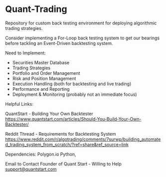 # Quant-Trading

Repository for custom back testing environment for deploying algorithmic trading strategies. 

Consider implementing a For-Loop back testing system to get our bearings before tackling an Event-Driven backtesting system. 

Need to Implement: 
- Securities Master Database
- Trading Strategies
- Portfolio and Order Management 
- Risk and Position Management 
- Execution Handling (both for backtesting and live trading) 
- Performance and Reporting
- Deployment & Monitoring (probably not an immediate focus) 

Helpful Links: 

QuantStart - Building Your Own Backtester
https://www.quantstart.com/articles/Should-You-Build-Your-Own-Backtester/

Reddit Thread - Requirements for Backtesting System
https://www.reddit.com/r/algotrading/comments/7surwp/building_automated_trading_system_from_scratch/?ref=share&ref_source=link

Dependencies: Polygon.io Python, 

Email to Contact Founder of Quant Start - Willing to Help 
support@quantstart.com

